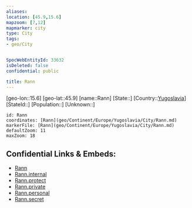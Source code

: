 ```yaml
---
aliases: 
location: [45.9,15.6]
mapzoom: [7,12] 
mapmarker: city 
type: City
tags:
- geo/City


SpocWebEntityId: 33632
isDeleted: false
confidential: public

title: Rann
---
```

[geo-lon::15.6]
[geo-lat::45.9]
[name::Rann]
[State::]
[Country::[Yugoslavia](geo/Continent/Europe/Yugoslavia.md)]
[StateId::]
[Population::]
[Unknown::]


```leaflet
id: Rann
coordinates: [Rann](geo/Continent/Europe/Yugoslavia/City/Rann.md)
markerFile: [Rann](geo/Continent/Europe/Yugoslavia/City/Rann.md)
defaultZoom: 11 
maxZoom: 18
```


## Confidential Links & Embeds: 
- [Rann](../../../../../../_public/geo/Continent/Europe/Yugoslavia/City/Rann.md) 
- [Rann.internal](../../../../../../_internal/geo/Continent/Europe/Yugoslavia/City/Rann.internal.md) 
- [Rann.protect](../../../../../../_protect/geo/Continent/Europe/Yugoslavia/City/Rann.protect.md) 
- [Rann.private](../../../../../../_private/geo/Continent/Europe/Yugoslavia/City/Rann.private.md) 
- [Rann.personal](../../../../../../_personal/geo/Continent/Europe/Yugoslavia/City/Rann.personal.md) 
- [Rann.secret](../../../../../../_secret/geo/Continent/Europe/Yugoslavia/City/Rann.secret.md) 
